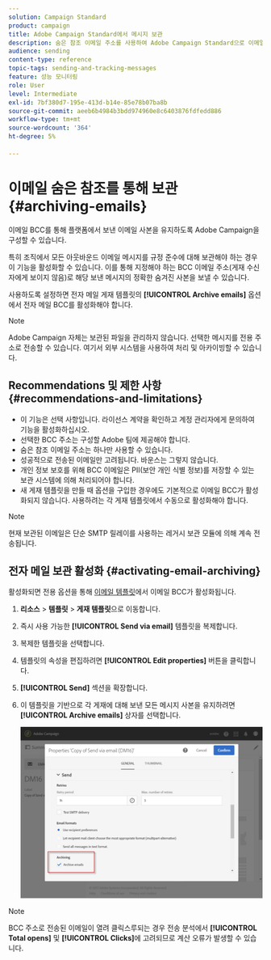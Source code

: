 ```yaml
---
solution: Campaign Standard
product: campaign
title: Adobe Campaign Standard에서 메시지 보관
description: 숨은 참조 이메일 주소를 사용하여 Adobe Campaign Standard으로 이메일을 보관하는 방법을 알아봅니다.
audience: sending
content-type: reference
topic-tags: sending-and-tracking-messages
feature: 성능 모니터링
role: User
level: Intermediate
exl-id: 7bf380d7-195e-413d-b14e-85e78b07ba8b
source-git-commit: aeeb6b4984b3bdd974960e8c6403876fdfedd886
workflow-type: tm+mt
source-wordcount: '364'
ht-degree: 5%

---
```


# 이메일 숨은 참조를 통해 보관{#archiving-emails}

이메일 BCC를 통해 플랫폼에서 보낸 이메일 사본을 유지하도록 Adobe Campaign을 구성할 수 있습니다.

특히 조직에서 모든 아웃바운드 이메일 메시지를 규정 준수에 대해 보관해야 하는 경우 이 기능을 활성화할 수 있습니다. 이를 통해 지정해야 하는 BCC 이메일 주소(게재 수신자에게 보이지 않음)로 해당 보낸 메시지의 정확한 숨겨진 사본을 보낼 수 있습니다.

사용하도록 설정하면 전자 메일 게재 템플릿의 **[!UICONTROL Archive emails]** 옵션에서 전자 메일 BCC를 활성화해야 합니다.

>[!NOTE]
>
>Adobe Campaign 자체는 보관된 파일을 관리하지 않습니다. 선택한 메시지를 전용 주소로 전송할 수 있습니다. 여기서 외부 시스템을 사용하여 처리 및 아카이빙할 수 있습니다.

## Recommendations 및 제한 사항 {#recommendations-and-limitations}

* 이 기능은 선택 사항입니다. 라이선스 계약을 확인하고 계정 관리자에게 문의하여 기능을 활성화하십시오.
* 선택한 BCC 주소는 구성할 Adobe 팀에 제공해야 합니다.
* 숨은 참조 이메일 주소는 하나만 사용할 수 있습니다.
* 성공적으로 전송된 이메일만 고려됩니다. 바운스는 그렇지 않습니다.
* 개인 정보 보호를 위해 BCC 이메일은 PII(보안 개인 식별 정보)를 저장할 수 있는 보관 시스템에 의해 처리되어야 합니다.
* 새 게재 템플릿을 만들 때 옵션을 구입한 경우에도 기본적으로 이메일 BCC가 활성화되지 않습니다. 사용하려는 각 게재 템플릿에서 수동으로 활성화해야 합니다.

>[!NOTE]
>
>현재 보관된 이메일은 단순 SMTP 릴레이를 사용하는 레거시 보관 모듈에 의해 계속 전송됩니다.

## 전자 메일 보관 활성화 {#activating-email-archiving}

활성화되면 전용 옵션을 통해 [이메일 템플릿](../../start/using/marketing-activity-templates.md)에서 이메일 BCC가 활성화됩니다.

1. **리소스** > **템플릿** > **게재 템플릿**&#x200B;으로 이동합니다.
1. 즉시 사용 가능한 **[!UICONTROL Send via email]** 템플릿을 복제합니다.
1. 복제한 템플릿을 선택합니다.
1. 템플릿의 속성을 편집하려면 **[!UICONTROL Edit properties]** 버튼을 클릭합니다.
1. **[!UICONTROL Send]** 섹션을 확장합니다.
1. 이 템플릿을 기반으로 각 게재에 대해 보낸 모든 메시지 사본을 유지하려면 **[!UICONTROL Archive emails]** 상자를 선택합니다.

   ![](assets/email_archiving.png)

>[!NOTE]
>
>BCC 주소로 전송된 이메일이 열려 클릭스루되는 경우 전송 분석에서 **[!UICONTROL Total opens]** 및 **[!UICONTROL Clicks]**&#x200B;에 고려되므로 계산 오류가 발생할 수 있습니다.
